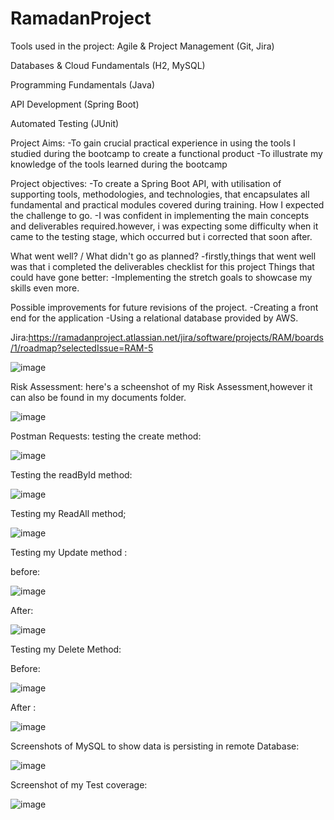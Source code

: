 # RamadanProject
Tools used in the project:
Agile & Project Management (Git, Jira)

Databases & Cloud Fundamentals (H2, MySQL)

Programming Fundamentals (Java)

API Development (Spring Boot)

Automated Testing (JUnit)


Project Aims:
-To gain crucial practical experience in using the tools I studied during the bootcamp to create a functional product
-To illustrate my knowledge of the tools learned during the bootcamp

Project objectives:
-To create a Spring Boot API, with utilisation of supporting tools, methodologies, and technologies, that encapsulates all fundamental and practical modules covered during training.
How I expected the challenge to go.
-I was confident in implementing the main concepts and deliverables required.however, i was expecting some difficulty when it came to the testing stage, which occurred but i corrected that soon after.

What went well? / What didn't go as planned?
-firstly,things that went well was that i completed the deliverables checklist for this project
Things that could have gone better:
-Implementing the stretch goals to showcase my skills even more.

Possible improvements for future revisions of the project.
-Creating a front end for the application
-Using a relational database provided by AWS.

Jira:https://ramadanproject.atlassian.net/jira/software/projects/RAM/boards/1/roadmap?selectedIssue=RAM-5

![image](https://user-images.githubusercontent.com/97948321/158983554-5f0cd8e0-d9e8-411f-964c-3ee53dd6be39.png)

Risk Assessment: here's a scheenshot of my Risk Assessment,however it can also be found in my documents folder.

![image](https://user-images.githubusercontent.com/97948321/158976375-6cc8839c-87bb-462c-83de-4388bac7d864.png)

Postman Requests:
testing the create method:

![image](https://user-images.githubusercontent.com/97948321/158977483-184acd50-d1b0-46e7-a227-bfe2b8acaf92.png)

Testing the readById method:

![image](https://user-images.githubusercontent.com/97948321/158979320-dee0dfaa-4cec-4242-8ecc-d7e2b4d461af.png)

Testing my ReadAll method;

![image](https://user-images.githubusercontent.com/97948321/158979763-96ebbf66-470f-470f-aa5d-50267cfa2c17.png)

Testing my Update method :

before:

![image](https://user-images.githubusercontent.com/97948321/158980103-8e3a524e-9dd5-462d-a7e8-7b3f3449fc17.png)

After:

![image](https://user-images.githubusercontent.com/97948321/158980470-f97abec1-f732-41d3-a383-e878b162d38f.png)

Testing my Delete Method:

Before:

![image](https://user-images.githubusercontent.com/97948321/158980902-055b3c01-dd0f-4e74-8cfd-1f176b635b79.png)

After :

![image](https://user-images.githubusercontent.com/97948321/158980947-1ce47eaf-58e2-407a-bd8d-e492030f9e69.png)

Screenshots of MySQL to show data is persisting in remote Database:

![image](https://user-images.githubusercontent.com/97948321/158981290-7c178993-795a-4643-acdb-20453fa6076e.png)

Screenshot of my Test coverage:

![image](https://user-images.githubusercontent.com/97948321/158982422-778bdc62-4e48-496f-b0df-e0b1cbf4571b.png)






